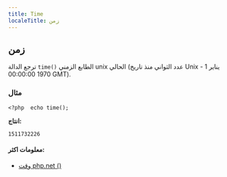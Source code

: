 ```yaml
---
title: Time
localeTitle: زمن
---
```

## زمن

ترجع الدالة `time()` الطابع الزمني unix الحالي (عدد الثواني منذ تاريخ Unix - يناير 1 1970 00:00:00 GMT).

### مثال

 `<?php 
 echo time(); 
` 

**انتاج:**

 `1511732226 
` 

#### معلومات اكثر:

*   [وقت php.net ()](https://secure.php.net/manual/en/function.time.php)